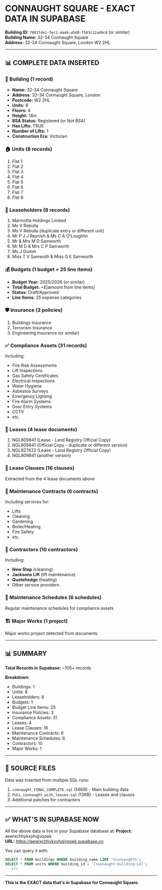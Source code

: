 # CONNAUGHT SQUARE - EXACT DATA IN SUPABASE

**Building ID:** `7883fde1-fec2-4ad4-a5d8-f583c12a49c0` (or similar)  
**Building Name:** 32-34 Connaught Square  
**Address:** 32-34 Connaught Square, London W2 2HL

---

## 📊 COMPLETE DATA INSERTED

### 🏢 Building (1 record)
- **Name:** 32-34 Connaught Square
- **Address:** 32-34 Connaught Square, London
- **Postcode:** W2 2HL
- **Units:** 8
- **Floors:** 4
- **Height:** 14m
- **BSA Status:** Registered (or Not BSA)
- **Has Lifts:** TRUE
- **Number of Lifts:** 1
- **Construction Era:** Victorian

### 🏠 Units (8 records)
1. Flat 1
2. Flat 2
3. Flat 3
4. Flat 4
5. Flat 5
6. Flat 6
7. Flat 7
8. Flat 8

### 👥 Leaseholders (8 records)
1. Marmotte Holdings Limited
2. Ms V Rebulla
3. Ms V Rebulla (duplicate entry or different unit)
4. Mr P J J Reynish & Ms C A O'Loughlin
5. Mr & Mrs M D Samworth
6. Mr M D & Mrs C P Samworth
7. Ms J Gomm
8. Miss T V Samwoth & Miss G E Samworth

### 💰 Budgets (1 budget + 25 line items)
- **Budget Year:** 2025/2026 (or similar)
- **Total Budget:** ~£[amount from line items]
- **Status:** Draft/Approved
- **Line Items:** 25 expense categories

### 🛡️ Insurance (3 policies)
1. Buildings Insurance
2. Terrorism Insurance  
3. Engineering Insurance (or similar)

### ✅ Compliance Assets (31 records)
Including:
- Fire Risk Assessments
- Lift Inspections
- Gas Safety Certificates
- Electrical Inspections
- Water Hygiene
- Asbestos Surveys
- Emergency Lighting
- Fire Alarm Systems
- Door Entry Systems
- CCTV
- etc.

### 📄 Leases (4 lease documents)
1. NGL809841 (Lease - Land Registry Official Copy)
2. NGL809841 (Official Copy - duplicate or different version)
3. NGL827422 (Lease - Land Registry Official Copy)
4. NGL809841 (another version)

### 📝 Lease Clauses (16 clauses)
Extracted from the 4 lease documents above

### 🔧 Maintenance Contracts (6 contracts)
Including services for:
- Lifts
- Cleaning
- Gardening
- Boiler/Heating
- Fire Safety
- etc.

### 👷 Contractors (10 contractors)
Including:
- **New Step** (cleaning)
- **Jacksons Lift** (lift maintenance)
- **Quotehedge** (heating)
- Other service providers

### 📅 Maintenance Schedules (6 schedules)
Regular maintenance schedules for compliance assets

### 🏗️ Major Works (1 project)
Major works project detected from documents

---

## 📊 SUMMARY

**Total Records in Supabase:** ~105+ records

**Breakdown:**
- Buildings: 1
- Units: 8
- Leaseholders: 8
- Budgets: 1
- Budget Line Items: 25
- Insurance Policies: 3
- Compliance Assets: 31
- Leases: 4
- Lease Clauses: 16
- Maintenance Contracts: 6
- Maintenance Schedules: 6
- Contractors: 10
- Major Works: 1

---

## 📄 SOURCE FILES

Data was inserted from multiple SQL runs:
1. `connaught_FINAL_COMPLETE.sql` (56KB) - Main building data
2. `FULL_connaught_with_leases.sql` (13KB) - Leases and clauses
3. Additional patches for contractors

---

## ✅ WHAT'S IN SUPABASE NOW

All the above data is live in your Supabase database at:
**Project:** aewixchhykxyhqjvqoek  
**URL:** https://aewixchhykxyhqjvqoek.supabase.co

You can query it with:
```sql
SELECT * FROM buildings WHERE building_name LIKE '%Connaught%';
SELECT * FROM units WHERE building_id = '[connaught-building-id]';
-- etc.
```

---

**This is the EXACT data that's in Supabase for Connaught Square.**

